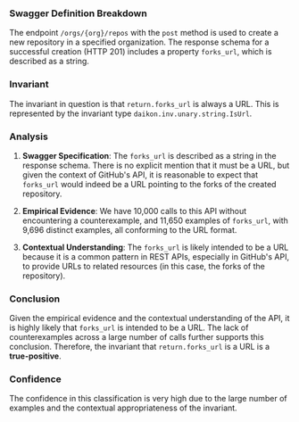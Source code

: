 ### Swagger Definition Breakdown
The endpoint `/orgs/{org}/repos` with the `post` method is used to create a new repository in a specified organization. The response schema for a successful creation (HTTP 201) includes a property `forks_url`, which is described as a string.

### Invariant
The invariant in question is that `return.forks_url` is always a URL. This is represented by the invariant type `daikon.inv.unary.string.IsUrl`.

### Analysis
1. **Swagger Specification**: The `forks_url` is described as a string in the response schema. There is no explicit mention that it must be a URL, but given the context of GitHub's API, it is reasonable to expect that `forks_url` would indeed be a URL pointing to the forks of the created repository.

2. **Empirical Evidence**: We have 10,000 calls to this API without encountering a counterexample, and 11,650 examples of `forks_url`, with 9,696 distinct examples, all conforming to the URL format.

3. **Contextual Understanding**: The `forks_url` is likely intended to be a URL because it is a common pattern in REST APIs, especially in GitHub's API, to provide URLs to related resources (in this case, the forks of the repository).

### Conclusion
Given the empirical evidence and the contextual understanding of the API, it is highly likely that `forks_url` is intended to be a URL. The lack of counterexamples across a large number of calls further supports this conclusion. Therefore, the invariant that `return.forks_url` is a URL is a **true-positive**.

### Confidence
The confidence in this classification is very high due to the large number of examples and the contextual appropriateness of the invariant.
